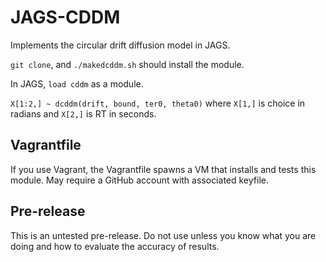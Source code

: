 # JAGS-CDDM

Implements the circular drift diffusion model in JAGS.

`git clone`, and `./makedcddm.sh` should install the module.

In JAGS, `load cddm` as a module.

`X[1:2,] ~ dcddm(drift, bound, ter0, theta0)` where `X[1,]` is choice in radians and `X[2,]` is RT in seconds.

## Vagrantfile

If you use Vagrant, the Vagrantfile spawns a VM that installs and tests this module.
May require a GitHub account with associated keyfile.

## Pre-release

This is an untested pre-release.  Do not use unless you know what you are doing and how to evaluate the accuracy of results.
